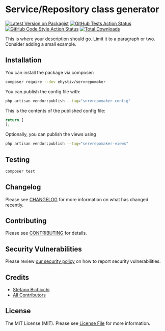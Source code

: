 # Service/Repository class generator

[![Latest Version on Packagist](https://img.shields.io/packagist/v/ehystiv/servrepomaker.svg?style=flat-square)](https://packagist.org/packages/ehystiv/servrepomaker)
[![GitHub Tests Action Status](https://img.shields.io/github/actions/workflow/status/ehystiv/servrepomaker/run-tests.yml?branch=main&label=tests&style=flat-square)](https://github.com/ehystiv/servrepomaker/actions?query=workflow%3Arun-tests+branch%3Amain)
[![GitHub Code Style Action Status](https://img.shields.io/github/actions/workflow/status/ehystiv/servrepomaker/fix-php-code-style-issues.yml?branch=main&label=code%20style&style=flat-square)](https://github.com/ehystiv/servrepomaker/actions?query=workflow%3A"Fix+PHP+code+style+issues"+branch%3Amain)
[![Total Downloads](https://img.shields.io/packagist/dt/ehystiv/servrepomaker.svg?style=flat-square)](https://packagist.org/packages/ehystiv/servrepomaker)

This is where your description should go. Limit it to a paragraph or two. Consider adding a small example.


## Installation

You can install the package via composer:

```bash
composer require --dev ehystiv/servrepomaker
```

You can publish the config file with:

```bash
php artisan vendor:publish --tag="servrepomaker-config"
```

This is the contents of the published config file:

```php
return [
];
```

Optionally, you can publish the views using

```bash
php artisan vendor:publish --tag="servrepomaker-views"
```

## Testing

```bash
composer test
```

## Changelog

Please see [CHANGELOG](CHANGELOG.md) for more information on what has changed recently.

## Contributing

Please see [CONTRIBUTING](CONTRIBUTING.md) for details.

## Security Vulnerabilities

Please review [our security policy](../../security/policy) on how to report security vulnerabilities.

## Credits

- [Stefano Bichicchi](https://github.com/ehystiv)
- [All Contributors](../../contributors)

## License

The MIT License (MIT). Please see [License File](LICENSE.md) for more information.
